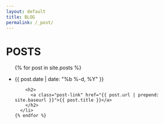 ```yaml
---
layout: default
title: BLOG
permalink: /_post/
---
```


<div class="home">

  <h1 class="page-heading"><span>POSTS</span></h1>

  <ul class="post-list">
    {% for post in site.posts %}
      <li>
        <p class="post-meta">{{ post.date | date: "%b %-d, %Y" }}</p>

        <h2>
          <a class="post-link" href="{{ post.url | prepend: site.baseurl }}">{{ post.title }}</a>
        </h2>
      </li>
    {% endfor %}
  </ul>

  

</div>

